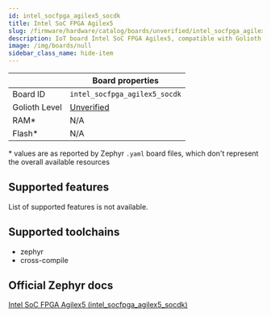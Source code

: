 ```yaml
---
id: intel_socfpga_agilex5_socdk
title: Intel SoC FPGA Agilex5
slug: /firmware/hardware/catalog/boards/unverified/intel_socfpga_agilex5_socdk
description: IoT board Intel SoC FPGA Agilex5, compatible with Golioth at unverified level.
image: /img/boards/null
sidebar_class_name: hide-item
---
```


[//]: # (This is an auto-generated file, do not edit! Changes to it will be lost upon re-generation)



|                | Board properties     |
| -------------  | -------------------- |
| Board ID       | `intel_socfpga_agilex5_socdk` |
| Golioth Level  | [Unverified](/firmware/hardware#unverified-boards) |
| RAM*           | N/A |
| Flash*         | N/A |

\* values are as reported by Zephyr `.yaml` board files, which don't represent the overall available resources



## Supported features

List of supported features is not available.

## Supported toolchains

* zephyr
* cross-compile

## Official Zephyr docs

[Intel SoC FPGA Agilex5 (intel_socfpga_agilex5_socdk)](https://docs.zephyrproject.org/latest/boards/intel/socfpga/agilex5_socdk/doc/index.html)
